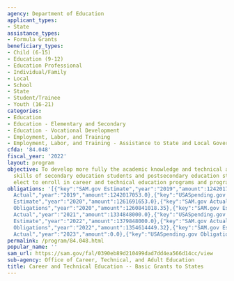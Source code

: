 ```yaml
---
agency: Department of Education
applicant_types:
- State
assistance_types:
- Formula Grants
beneficiary_types:
- Child (6-15)
- Education (9-12)
- Education Professional
- Individual/Family
- Local
- School
- State
- Student/Trainee
- Youth (16-21)
categories:
- Education
- Education - Elementary and Secondary
- Education - Vocational Development
- Employment, Labor, and Training
- Employment, Labor, and Training - Assistance to State and Local Governments
cfda: '84.048'
fiscal_year: '2022'
layout: program
objective: To develop more fully the academic knowledge and technical and employability
  skills of secondary education students and postsecondary education students who
  elect to enroll in career and technical education programs and programs of study.
obligations: '[{"key":"SAM.gov Estimate","year":"2019","amount":1242017053.0},{"key":"SAM.gov
  Actual","year":"2019","amount":1242017053.0},{"key":"USASpending.gov Obligations","year":"2019","amount":1241399365.54},{"key":"SAM.gov
  Estimate","year":"2020","amount":1261691653.0},{"key":"SAM.gov Actual","year":"2020","amount":1282598000.0},{"key":"USASpending.gov
  Obligations","year":"2020","amount":1260841018.35},{"key":"SAM.gov Estimate","year":"2021","amount":1334848000.0},{"key":"SAM.gov
  Actual","year":"2021","amount":1334848000.0},{"key":"USASpending.gov Obligations","year":"2021","amount":1312040760.24},{"key":"SAM.gov
  Estimate","year":"2022","amount":1379848000.0},{"key":"SAM.gov Actual","year":"2022","amount":1379848000.0},{"key":"USASpending.gov
  Obligations","year":"2022","amount":1354614449.32},{"key":"SAM.gov Estimate","year":"2023","amount":1429848000.0},{"key":"SAM.gov
  Actual","year":"2023","amount":0.0},{"key":"USASpending.gov Obligations","year":"2023","amount":1389199542.02}]'
permalink: /program/84.048.html
popular_name: ''
sam_url: https://sam.gov/fal/0390eb89d210499dad7dd4ea566d14cc/view
sub-agency: Office of Career, Technical, and Adult Education
title: Career and Technical Education -- Basic Grants to States
---
```

